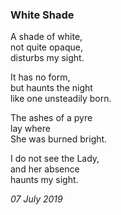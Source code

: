 ### White Shade

A shade of white,\
not quite opaque,\
disturbs my sight.

It has no form,\
but haunts the night\
like one unsteadily born.

The ashes of a pyre\
lay where\
She was burned bright.

I do not see the Lady,\
and her absence \
haunts my sight.

*07 July 2019*
